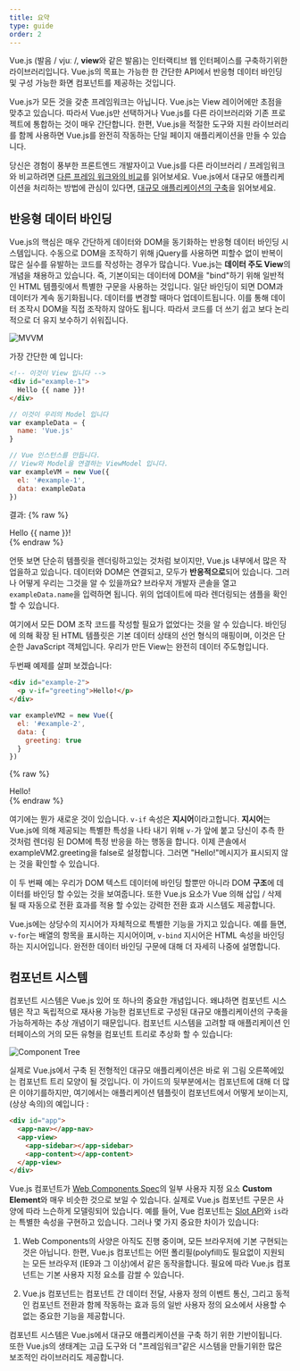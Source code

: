 ```yaml
---
title: 요약
type: guide
order: 2
---
```

Vue.js (발음 / vjuː /, **view**와 같은 발음)는 인터랙티브 웹 인터페이스를 구축하기위한 라이브러리입니다. Vue.js의 목표는 가능한 한 간단한 API에서 반응형 데이터 바인딩 및 구성 가능한 화면 컴포넌트를 제공하는 것입니다.

Vue.js가 모든 것을 갖춘 프레임워크는 아닙니다. Vue.js는 View 레이어에만 초점을 맞추고 있습니다. 따라서 Vue.js만 선택하거나 Vue.js를 다른 라이브러리와 기존 프로젝트에 통합하는 것이 매우 간단합니다. 한편, Vue.js을 적절한 도구와 지원 라이브러리를 함께 사용하면 Vue.js를 완전히 작동하는 단일 페이지 애플리케이션을 만들 수 있습니다.

당신은 경험이 풍부한 프론트엔드 개발자이고 Vue.js를 다른 라이브러리 / 프레임워크와 비교하려면 [다른 프레임 워크와의 비교](comparison.html)를  읽어보세요. Vue.js에서 대규모 애플리케이션을 처리하는 방법에 관심이 있다면, [대규모 애플리케이션의 구축](application.html)을 읽어보세요.

## 반응형 데이터 바인딩

Vue.js의 핵심은 매우 간단하게 데이터와 DOM을 동기화하는 반응형 데이터 바인딩 시스템입니다. 수동으로 DOM을 조작하기 위해 jQuery를 사용하면 피할수 없이 반복이 많은 실수를 유발하는 코드를 작성하는 경우가 많습니다. Vue.js는 **데이터 주도 View**의 개념을 채용하고 있습니다. 즉, 기본이되는 데이터에 DOM을 "bind"하기 위해 일반적인 HTML 템플릿에서 특별한 구문을 사용하는 것입니다. 일단 바인딩이 되면 DOM과 데이터가 계속 동기화됩니다. 데이터를 변경할 때마다 업데이트됩니다. 이를 통해 데이터 조작시 DOM을 직접 조작하지 않아도 됩니다. 따라서 코드를 더 쓰기 쉽고 보다 논리적으로 더 유지 보수하기 쉬워집니다.

![MVVM](/images/mvvm.png)

가장 간단한 예 입니다:

``` html
<!-- 이것이 View 입니다 -->
<div id="example-1">
  Hello {{ name }}!
</div>
```

``` js
// 이것이 우리의 Model 입니다
var exampleData = {
  name: 'Vue.js'
}

// Vue 인스턴스를 만듭니다.
// View와 Model을 연결하는 ViewModel 입니다.
var exampleVM = new Vue({
  el: '#example-1',
  data: exampleData
})
```

결과:
{% raw %}
<div id="example-1" class="demo">Hello {{ name }}!</div>
<script>
var exampleData = {
  name: 'Vue.js'
}
var exampleVM = new Vue({
  el: '#example-1',
  data: exampleData
})
</script>
{% endraw %}

언뜻 보면 단순히 템플릿을 렌더링하고있는 것처럼 보이지만, Vue.js 내부에서 많은 작업을하고 있습니다. 데이터와 DOM은 연결되고, 모두가 **반응적으로**되어 있습니다. 그러나 어떻게 우리는 그것을 알 수 있을까요? 브라우저 개발자 콘솔을 열고 `exampleData.name`을 입력하면 됩니다. 위의 업데이트에 따라 렌더링되는 샘플을 확인할 수 있습니다.

여기에서 모든 DOM 조작 코드를 작성할 필요가 없었다는 것을 알 수 있습니다. 바인딩에 의해 확장 된 HTML 템플릿은 기본 데이터 상태의 선언 형식의 매핑이며, 이것은 단순한 JavaScript 객체입니다. 우리가 만든 View는 완전히 데이터 주도형입니다.

두번째 예제를 살펴 보겠습니다:

``` html
<div id="example-2">
  <p v-if="greeting">Hello!</p>
</div>
```

``` js
var exampleVM2 = new Vue({
  el: '#example-2',
  data: {
    greeting: true
  }
})
```

{% raw %}
<div id="example-2" class="demo">
  <span v-if="greeting">Hello!</span>
</div>
<script>
var exampleVM2 = new Vue({
  el: '#example-2',
  data: {
    greeting: true
  }
})
</script>
{% endraw %}

여기에는 뭔가 새로운 것이 있습니다. `v-if` 속성은 **지시어**이라고합니다. **지시어**는 Vue.js에 의해 제공되는 특별한 특성을 나타 내기 위해 `v-`가 앞에 붙고 당신이 추측 한 것처럼 렌더링 된 DOM에 특정 반응을 하는 행동을 합니다. 이제 콘솔에서 exampleVM2.greeting을 false로 설정합니다. 그러면 "Hello!"메시지가 표시되지 않는 것을 확인할 수 있습니다.

이 두 번째 예는 우리가 DOM 텍스트 데이터에 바인딩 할뿐만 아니라 DOM **구조**에 데이터를 바인딩 할 수있는 것을 보여줍니다. 또한 Vue.js 요소가 Vue 의해 삽입 / 삭제 될 때 자동으로 전환 효과를 적용 할 수있는 강력한 전환 효과 시스템도 제공합니다.

Vue.js에는 상당수의 지시어가 자체적으로 특별한 기능을 가지고 있습니다. 예를 들면, `v-for`는 배열의 항목을 표시하는 지시어이며, `v-bind` 지시어은 HTML 속성을 바인딩하는 지시어입니다. 완전한 데이터 바인딩 구문에 대해 더 자세히 나중에 설명합니다.

## 컴포넌트 시스템

컴포넌트 시스템은 Vue.js 있어 또 하나의 중요한 개념입니다. 왜냐하면 컴포넌트 시스템은 작고 독립적으로 재사용 가능한 컴포넌트로 구성된 대규모 애플리케이션의 구축을 가능하게하는 추상 개념이기 때문입니다. 컴포넌트 시스템을 고려할 때 애플리케이션 인터페이스의 거의 모든 유형을 컴포넌트 트리로 추상화 할 수 있습니다:

![Component Tree](/images/components.png)

실제로 Vue.js에서 구축 된 전형적인 대규모 애플리케이션은 바로 위 그림 오른쪽에있는 컴포넌트 트리 모양이 될 것입니다. 이 가이드의 뒷부분에서는 컴포넌트에 대해 더 많은 이야기를하지만, 여기에서는 애플리케이션 템플릿이 컴포넌트에서 어떻게 보이는지, (상상 속의)의 예입니다 :

``` html
<div id="app">
  <app-nav></app-nav>
  <app-view>
    <app-sidebar></app-sidebar>
    <app-content></app-content>
  </app-view>
</div>
```

Vue.js 컴포넌트가 [Web Components Spec](http://www.w3.org/wiki/WebComponents/)의 일부 사용자 지정 요소 **Custom Element**와 매우 비슷한 것으로 보일 수 있습니다. 실제로 Vue.js 컴포넌트 구문은 사양에 따라 느슨하게 모델링되어 있습니다. 예를 들어, Vue 컴포넌트는 [Slot API](https://github.com/w3c/webcomponents/blob/gh-pages/proposals/Slots-Proposal.md)와 `is`라는 특별한 속성을 구현하고 있습니다. 그러나 몇 가지 중요한 차이가 있습니다:

1. Web Components의 사양은 아직도 진행 중이며, 모든 브라우저에 기본 구현되는 것은 아닙니다. 한편, Vue.js 컴포넌트는 어떤 폴리필(polyfill)도 필요없이 지원되는 모든 브라우저 (IE9과 그 이상)에서 같은 동작을합니다. 필요에 따라 Vue.js 컴포넌트는 기본 사용자 지정 요소를 감쌀 수 있습니다.

2. Vue.js 컴포넌트는 컴포넌트 간 데이터 전달, 사용자 정의 이벤트 통신, 그리고 동적인 컴포넌트 전환과 함께 작동하는 효과 등의 일반 사용자 정의 요소에서 사용할 수없는 중요한 기능을 제공합니다.

컴포넌트 시스템은 Vue.js에서 대규모 애플리케이션을 구축 하기 위한 기반이됩니다. 또한 Vue.js의 생태계는 고급 도구와 더 "프레임워크"같은 시스템을 만들기위한 많은 보조적인 라이브러리도 제공합니다.
